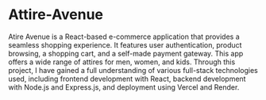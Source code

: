 # Attire-Avenue

Atire Avenue is a React-based e-commerce application that provides a seamless shopping experience. It features user authentication, product browsing, a shopping cart, and a self-made payment gateway. This app offers a wide range of attires for men, women, and kids. Through this project, I have gained a full understanding of various full-stack technologies used, including frontend development with React, backend development with Node.js and Express.js, and deployment using Vercel and Render.
